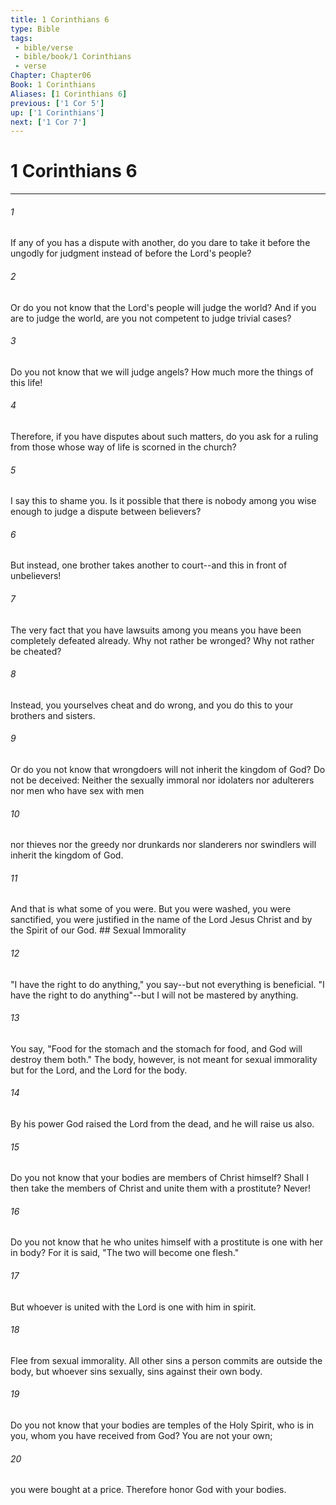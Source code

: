 ```yaml
---
title: 1 Corinthians 6
type: Bible
tags:
 - bible/verse
 - bible/book/1 Corinthians
 - verse
Chapter: Chapter06
Book: 1 Corinthians
Aliases: [1 Corinthians 6]
previous: ['1 Cor 5']
up: ['1 Corinthians']
next: ['1 Cor 7']
---
```

# 1 Corinthians 6

***


###### 1 
If any of you has a dispute with another, do you dare to take it before the ungodly for judgment instead of before the Lord's people? 

###### 2 
Or do you not know that the Lord's people will judge the world? And if you are to judge the world, are you not competent to judge trivial cases? 

###### 3 
Do you not know that we will judge angels? How much more the things of this life! 

###### 4 
Therefore, if you have disputes about such matters, do you ask for a ruling from those whose way of life is scorned in the church? 

###### 5 
I say this to shame you. Is it possible that there is nobody among you wise enough to judge a dispute between believers? 

###### 6 
But instead, one brother takes another to court--and this in front of unbelievers! 

###### 7 
The very fact that you have lawsuits among you means you have been completely defeated already. Why not rather be wronged? Why not rather be cheated? 

###### 8 
Instead, you yourselves cheat and do wrong, and you do this to your brothers and sisters. 

###### 9 
Or do you not know that wrongdoers will not inherit the kingdom of God? Do not be deceived: Neither the sexually immoral nor idolaters nor adulterers nor men who have sex with men 

###### 10 
nor thieves nor the greedy nor drunkards nor slanderers nor swindlers will inherit the kingdom of God. 

###### 11 
And that is what some of you were. But you were washed, you were sanctified, you were justified in the name of the Lord Jesus Christ and by the Spirit of our God. ## Sexual Immorality 

###### 12 
"I have the right to do anything," you say--but not everything is beneficial. "I have the right to do anything"--but I will not be mastered by anything. 

###### 13 
You say, "Food for the stomach and the stomach for food, and God will destroy them both." The body, however, is not meant for sexual immorality but for the Lord, and the Lord for the body. 

###### 14 
By his power God raised the Lord from the dead, and he will raise us also. 

###### 15 
Do you not know that your bodies are members of Christ himself? Shall I then take the members of Christ and unite them with a prostitute? Never! 

###### 16 
Do you not know that he who unites himself with a prostitute is one with her in body? For it is said, "The two will become one flesh." 

###### 17 
But whoever is united with the Lord is one with him in spirit. 

###### 18 
Flee from sexual immorality. All other sins a person commits are outside the body, but whoever sins sexually, sins against their own body. 

###### 19 
Do you not know that your bodies are temples of the Holy Spirit, who is in you, whom you have received from God? You are not your own; 

###### 20 
you were bought at a price. Therefore honor God with your bodies. 
